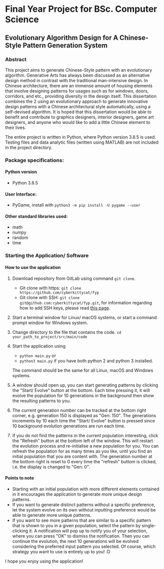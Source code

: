 # Final Year Project for BSc. Computer Science
## Evolutionary Algorithm Design for A Chinese-Style Pattern Generation System

### Abstract
This project aims to generate Chinese-Style pattern with an evolutionary algorithm. Generative Arts has always been discussed as an alternative design method in contrast with the traditional man-intensive design. In Chinese architecture, there are an immense amount of housing elements that involve designing patterns for usages such as for windows, doors, corridors, and etc., providing diversity in the design itself. This dissertation combines the 2 using an evolutionary approach to generate innovative design patterns with a Chinese architectural style automatically, using a self-devised algorithm. It is hoped that this dissertation would be able to benefit and contribute to graphics designers, interior designers, game art designers, and anyone who would like to add a little Chinese element to their lives.

The entire project is written in Python, where Python version 3.8.5 is used. Testing files and data analytic files (written using MATLAB) are not included in the project directory. 

### Package specifications:
#### Python version
- Python 3.8.5

#### User Interface:
- PyGame, install with `python3 -m pip install -U pygame --user`


#### Other standard libraries used:
- math
- numpy
- random
- time

### Starting the Application/ Software
#### How to use the application
1. Download repository from GitLab using command `git clone`.
	- Git clone with https: `git clone https://github.com/cyberkittycat/fyp`
	- Git clone with SSH: `git clone git@github.com:cyberkittycat/fyp.git`, for information regarding how to add SSH keys, please read [this page](https://docs.github.com/en/authentication/connecting-to-github-with-ssh/generating-a-new-ssh-key-and-adding-it-to-the-ssh-agent). 
2. Start a terminal window for Linux/ macOS systems, or start a command prompt window for Windows system.
3. Change directory to the file that contains the code.
`cd your_path_to_project/src/main/code`
4. Start the application using 
	- `python main.py` or 
	- `python3 main.py` if you have both python 2 and python 3 installed.
	
	The command should be the same for all Linux, macOS and Windows systems. 

5. A window should open up, you can start generating patterns by clicking the "Start/ Evolve" button at the bottom. Each time pressing it, it will evolve the population for 10 generations in the background then show the resulting patterns to you. 
6. The current generation number can be tracked at the bottom right corner, e.g. generation 150 is displayed as "Gen: 150". The generations increments by 10 each time the "Start/ Evolve" button is pressed since 10 background evolution generations are run each time. 
7. If you do not find the patterns in the current population interesting, click the "Refresh" button at the bottom left of the window. This will restart the evolution process and re-initialise a new population for you. You can refresh the population for as many times as you like, until you find an initial population that you are content with. The generation number at the bottom right is reset to 0 every time the "refresh" buttom is clicked, i.e. the display is changed to "Gen: 0". 

#### Points to note
- Starting with an initial population with more different elements contained in it encourages the application to generate more unique design patterns.
- If you want to generate distinct patterns without a specific preference, let the system evolve on its own without inputting preference would be able to generate more unique patterns.
- If you want to see more patterns that are similar to a specific pattern that is shown to you in a given population, select the pattern by single-clicking it. A notification will pop up to notify you of your selection, where you can press "OK" to dismiss the notification. Then you can continue the evolution, the next 10 generations will be evolved considering the preferred input pattern you selected. Of course, which strategy you want to use is entirely up to you! :D

I hope you enjoy using the application! 
